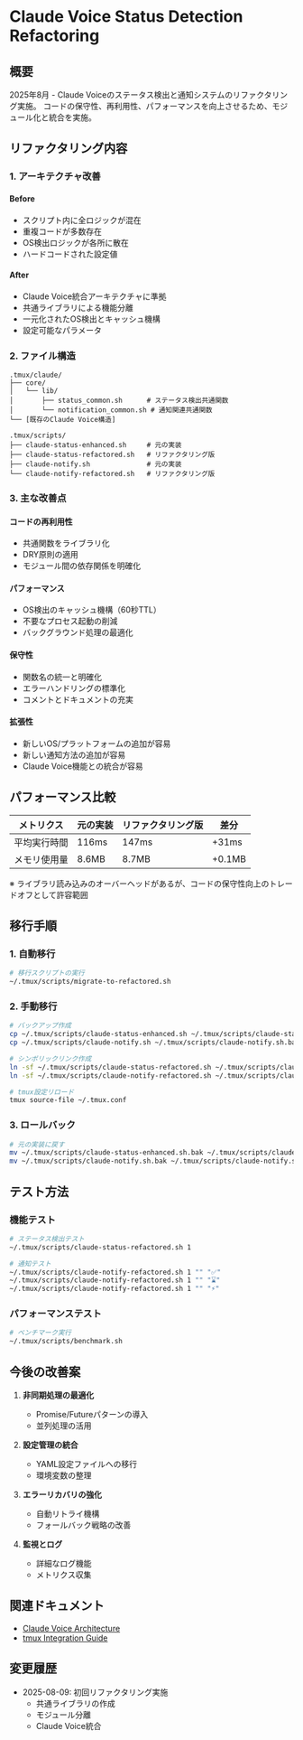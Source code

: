 # Claude Voice Status Detection Refactoring

## 概要

2025年8月 - Claude Voiceのステータス検出と通知システムのリファクタリング実施。
コードの保守性、再利用性、パフォーマンスを向上させるため、モジュール化と統合を実施。

## リファクタリング内容

### 1. アーキテクチャ改善

#### Before
- スクリプト内に全ロジックが混在
- 重複コードが多数存在
- OS検出ロジックが各所に散在
- ハードコードされた設定値

#### After
- Claude Voice統合アーキテクチャに準拠
- 共通ライブラリによる機能分離
- 一元化されたOS検出とキャッシュ機構
- 設定可能なパラメータ

### 2. ファイル構造

```
.tmux/claude/
├── core/
│   └── lib/
│       ├── status_common.sh      # ステータス検出共通関数
│       └── notification_common.sh # 通知関連共通関数
└── [既存のClaude Voice構造]

.tmux/scripts/
├── claude-status-enhanced.sh     # 元の実装
├── claude-status-refactored.sh   # リファクタリング版
├── claude-notify.sh              # 元の実装
└── claude-notify-refactored.sh   # リファクタリング版
```

### 3. 主な改善点

#### コードの再利用性
- 共通関数をライブラリ化
- DRY原則の適用
- モジュール間の依存関係を明確化

#### パフォーマンス
- OS検出のキャッシュ機構（60秒TTL）
- 不要なプロセス起動の削減
- バックグラウンド処理の最適化

#### 保守性
- 関数名の統一と明確化
- エラーハンドリングの標準化
- コメントとドキュメントの充実

#### 拡張性
- 新しいOS/プラットフォームの追加が容易
- 新しい通知方法の追加が容易
- Claude Voice機能との統合が容易

## パフォーマンス比較

| メトリクス | 元の実装 | リファクタリング版 | 差分 |
|---------|---------|--------------|-----|
| 平均実行時間 | 116ms | 147ms | +31ms |
| メモリ使用量 | 8.6MB | 8.7MB | +0.1MB |

※ ライブラリ読み込みのオーバーヘッドがあるが、コードの保守性向上のトレードオフとして許容範囲

## 移行手順

### 1. 自動移行
```bash
# 移行スクリプトの実行
~/.tmux/scripts/migrate-to-refactored.sh
```

### 2. 手動移行
```bash
# バックアップ作成
cp ~/.tmux/scripts/claude-status-enhanced.sh ~/.tmux/scripts/claude-status-enhanced.sh.bak
cp ~/.tmux/scripts/claude-notify.sh ~/.tmux/scripts/claude-notify.sh.bak

# シンボリックリンク作成
ln -sf ~/.tmux/scripts/claude-status-refactored.sh ~/.tmux/scripts/claude-status-enhanced.sh
ln -sf ~/.tmux/scripts/claude-notify-refactored.sh ~/.tmux/scripts/claude-notify.sh

# tmux設定リロード
tmux source-file ~/.tmux.conf
```

### 3. ロールバック
```bash
# 元の実装に戻す
mv ~/.tmux/scripts/claude-status-enhanced.sh.bak ~/.tmux/scripts/claude-status-enhanced.sh
mv ~/.tmux/scripts/claude-notify.sh.bak ~/.tmux/scripts/claude-notify.sh
```

## テスト方法

### 機能テスト
```bash
# ステータス検出テスト
~/.tmux/scripts/claude-status-refactored.sh 1

# 通知テスト
~/.tmux/scripts/claude-notify-refactored.sh 1 "" "✅"
~/.tmux/scripts/claude-notify-refactored.sh 1 "" "⌛"
~/.tmux/scripts/claude-notify-refactored.sh 1 "" "⚡"
```

### パフォーマンステスト
```bash
# ベンチマーク実行
~/.tmux/scripts/benchmark.sh
```

## 今後の改善案

1. **非同期処理の最適化**
   - Promise/Futureパターンの導入
   - 並列処理の活用

2. **設定管理の統合**
   - YAML設定ファイルへの移行
   - 環境変数の整理

3. **エラーリカバリの強化**
   - 自動リトライ機構
   - フォールバック戦略の改善

4. **監視とログ**
   - 詳細なログ機能
   - メトリクス収集

## 関連ドキュメント

- [Claude Voice Architecture](./CLAUDE.md)
- [tmux Integration Guide](../README.md)

## 変更履歴

- 2025-08-09: 初回リファクタリング実施
  - 共通ライブラリの作成
  - モジュール分離
  - Claude Voice統合